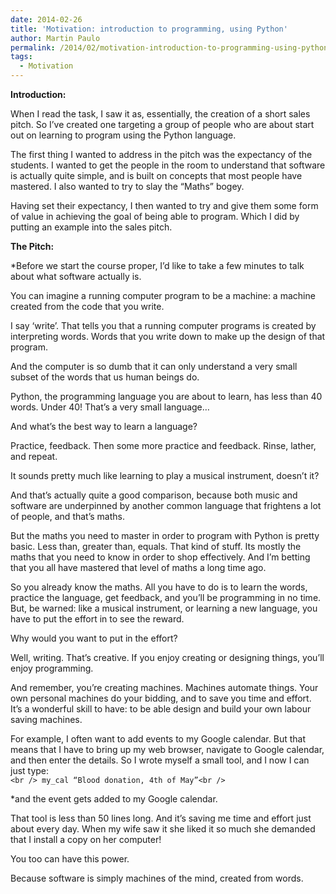 ```yaml
---
date: 2014-02-26
title: 'Motivation: introduction to programming, using Python'
author: Martin Paulo
permalink: /2014/02/motivation-introduction-to-programming-using-python/
tags:
  - Motivation
---
```

**Introduction:**

When I read the task, I saw it as, essentially, the creation of a short sales pitch. So I&#8217;ve created one targeting a group of people who are about start out on learning to program using the Python language.

The first thing I wanted to address in the pitch was the expectancy of the students. I wanted to get the people in the room to understand that software is actually quite simple, and is built on concepts that most people have mastered. I also wanted to try to slay the “Maths” bogey.

Having set their expectancy, I then wanted to try and give them some form of value in achieving the goal of being able to program. Which I did by putting an example into the sales pitch.

**The Pitch:**

*Before we start the course proper, I&#8217;d like to take a few minutes to talk about what software actually is.</p> 
You can imagine a running computer program to be a machine: a machine created from the code that you write. 

I say &#8216;write&#8217;. That tells you that a running computer programs is created by interpreting words. Words that you write down to make up the design of that program.

And the computer is so dumb that it can only understand a very small subset of the words that us human beings do.

Python, the programming language you are about to learn, has less than 40 words. Under 40! That&#8217;s a very small language&#8230;

And what&#8217;s the best way to learn a language?

Practice, feedback. Then some more practice and feedback. Rinse, lather, and repeat.

It sounds pretty much like learning to play a musical instrument, doesn&#8217;t it?

And that&#8217;s actually quite a good comparison, because both music and software are underpinned by another common language that frightens a lot of people, and that&#8217;s maths.

But the maths you need to master in order to program with Python is pretty basic. Less than, greater than, equals. That kind of stuff. Its mostly the maths that you need to know in order to shop effectively. And I&#8217;m betting that you all have mastered that level of maths a long time ago.

So you already know the maths. All you have to do is to learn the words, practice the language, get feedback, and you&#8217;ll be programming in no time. But, be warned: like a musical instrument, or learning a new language, you have to put the effort in to see the reward. 

Why would you want to put in the effort? 

Well, writing. That&#8217;s creative. If you enjoy creating or designing things, you&#8217;ll enjoy programming.

And remember, you&#8217;re creating machines. Machines automate things. Your own personal machines do your bidding, and to save you time and effort. It&#8217;s a wonderful skill to have: to be able design and build your own labour saving machines.

For example, I often want to add events to my Google calendar. But that means that I have to bring up my web browser, navigate to Google calendar, and then enter the details. So I wrote myself a small tool, and I now I can just type:</em>  
`<br />
my_cal “Blood donation, 4th of May”<br />
`

*and the event gets added to my Google calendar.</p> 
That tool is less than 50 lines long. And it&#8217;s saving me time and effort just about every day. When my wife saw it she liked it so much she demanded that I install a copy on her computer!

You too can have this power.

Because software is simply machines of the mind, created from words.</em>
